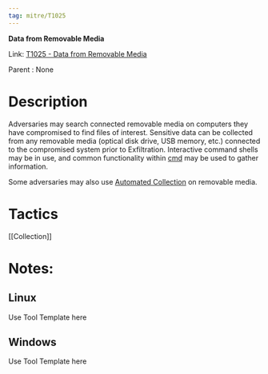 ```yaml
---
tag: mitre/T1025
---
```


**Data from Removable Media**

Link: [T1025 - Data from Removable Media](https://attack.mitre.org/techniques/T1025)

Parent : None


# Description

Adversaries may search connected removable media on computers they have compromised to find files of interest. Sensitive data can be collected from any removable media (optical disk drive, USB memory, etc.) connected to the compromised system prior to Exfiltration. Interactive command shells may be in use, and common functionality within [cmd](https://attack.mitre.org/software/S0106) may be used to gather information. 

Some adversaries may also use [Automated Collection](https://attack.mitre.org/techniques/T1119) on removable media.

# Tactics


[[Collection]]


# Notes:

## Linux

Use Tool Template here

## Windows

Use Tool Template here